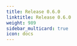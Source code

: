 ```yaml
---
title: Release 0.6.0
linktitle: Release 0.6.0
weight: 989
sidebar_multicard: true
icon: docs
---
```

